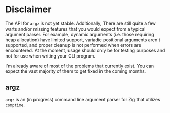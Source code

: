 # Disclaimer

The API for `argz` is not yet stable. Additionally, There are still quite a few warts and/or missing features that you would expect
from a typical argument parser. For example, dynamic arguments (i.e. those requiring heap allocation) have limited support, variadic
positional arguments aren't supported, and proper cleanup is not performed when errors are encountered. At the moment, usage should
only be for testing purposes and not for use when writing your CLI program.

I'm already aware of most of the problems that currently exist. You can expect the vast majority of them to get fixed in the coming months.

## argz

`argz` is an (in progress) command line argument parser for Zig that utilizes `comptime`.
